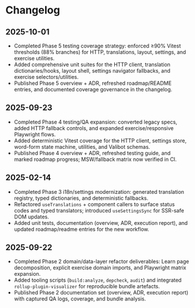 # Changelog

## 2025-10-01

- Completed Phase 5 testing coverage strategy: enforced ≥90% Vitest thresholds (88% branches) for HTTP, translations, layout, settings, and exercise utilities.
- Added comprehensive unit suites for the HTTP client, translation dictionaries/hooks, layout shell, settings navigator fallbacks, and exercise selectors/utilities.
- Published Phase 5 overview + ADR, refreshed roadmap/README entries, and documented coverage governance in the changelog.

## 2025-09-23

- Completed Phase 4 testing/QA expansion: converted legacy specs, added HTTP fallback controls, and expanded exercise/responsive Playwright flows.
- Added deterministic Vitest coverage for the HTTP client, settings store, word-form state machine, utilities, and Valibot schemas.
- Published Phase 4 overview + ADR, refreshed testing guide, and marked roadmap progress; MSW/fallback matrix now verified in CI.

## 2025-02-14

- Completed Phase 3 i18n/settings modernization: generated translation registry, typed dictionaries, and deterministic fallbacks.
- Refactored `useTranslations` + component callers to surface status codes and typed translators; introduced `useSettingsSync` for SSR-safe DOM updates.
- Added unit tests, documentation (overview, ADR, execution report), and updated roadmap/readme entries for the new workflow.

## 2025-09-22

- Completed Phase 2 domain/data-layer refactor deliverables: Learn page decomposition, explicit exercise domain imports, and Playwright matrix expansion.
- Added tooling scripts (`build:analyze`, `depcheck`, `audit`) and integrated `rollup-plugin-visualizer` for reproducible bundle artefacts.
- Published Phase 2 documentation set (overview, ADR, execution report) with captured QA logs, coverage, and bundle analysis.
